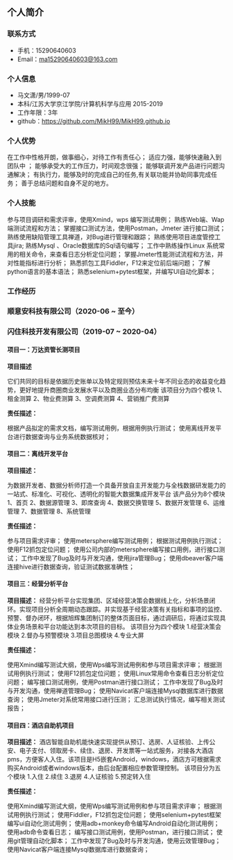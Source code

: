 ## 个人简介
### 联系方式
- 手机：15290640603
- Email：ma15290640603@163.com

### 个人信息
- 马文潇/男/1999-07
- 本科/江苏大学京江学院/计算机科学与应用 2015-2019
- 工作年限：3年
- github：https://github.com/MikH99/MikH99.github.io

### 个人优势
在工作中性格开朗，做事细心，对待工作有责任心；
适应力强，能够快速融入到团队中 ；
能够承受大的工作压力，时间观念很强；
能够联调开发产品进行问题沟通解决；
有执行力，能够及时的完成自己的任务,有关联功能并协助同事完成任务；
善于总结问题和自身不足的地方。

### 个人技能
参与项目调研和需求评审，使用Xmind，wps 编写测试用例； 
熟练Web端、Wap端测试流程和方法；
掌握接口测试方法，使用Postman，Jmeter 进行接口测试；
熟练使用缺陷管理工具禅道，对Bug进行管理和跟踪；
熟练使用项目进度管控工具jira;
熟练Mysql 、Oracle数据库的Sql语句编写；
工作中熟练操作Linux 系统常用的相关命令，来查看日志分析定位问题；
掌握Jmeter性能测试流程和方法，并对性能指标进行分析；
熟悉抓包工具Fiddler，F12来定位前后端问题；
了解python语言的基本语法；
熟悉selenium+pytest框架，并编写UI自动化脚本；

### 工作经历
### 顺意安科技有限公司（2020-06 ~ 至今）
### 闪住科技开发有限公司（2019-07 ~ 2020-04）

#### 项目一：万达资管长测项目
**项目描述**

它们共同的目标是依据历史账单以及特定规则预估未来十年不同业态的收益变化趋势，更好地提升商圈商业发展水平以及商圈业态分布均衡
该项目分为四个模块
1、租金测算
2、物业费测算
3、空调费测算
4、营销推广费测算

**责任描述：**

根据产品拟定的需求文档，编写测试用例，根据用例执行测试；
使用离线开发平台进行数据查询与业务系统数据核对；

#### 项目二：离线开发平台
**项目描述：**

为数据开发者、数据分析师打造一个具备开放自主开发能力与全栈数据研发能力的一站式、标准化、可视化、透明化的智能大数据集成开发平台
该产品分为8个模块
1、首页
2、数据源管理
3、即席查询
4、数据交换管理
5、数据开发管理
6、运维管理
7、数据管理
8、系统管理 

**责任描述：**

参与项目需求评审；
使用metersphere编写测试用例；
根据测试用例执行测试；
使用F12抓包定位问题；
使用公司内部的metersphere编写接口用例，进行接口测试；
工作中发现了Bug及时与开发沟通，使用jira管理Bug；
使用dbeaver客户端连接hive进行数据查询，验证测试数据准确性；

#### 项目三：经营分析平台
**项目描述：**
经营分析平台实现集团、区域经营决策会数据线上化，分析场景闭环。实现项目分析全周期动态跟踪。并实现基于经营决策有关指标和事项的监控、预警、督办闭环，根据旭辉集团制订的整体页面目标，通过调研后，将通过实现具体业务场景和平台功能达到本次项目的目标。
该项目分为四个模块
1.经营决策会模块
2.督办与预警模块
3.项目总图模块
4.专业大屏

**责任描述：**

使用Xmind编写测试大纲，使用Wps编写测试用例和参与项目需求评审；
根据测试用例执行测试；
使用F12抓包定位问题；
使用Linux常用命令查看日志分析定位问题；
编写接口测试用例，使用Postman进行接口测试；
工作中发现了Bug及时与开发沟通，使用禅道管理Bug；
使用Navicat客户端连接Mysql数据库进行数据查询；
使用Jmeter对系统常用接口进行压测；
汇总测试执行情况，编写相关测试报告；

#### 项目四：酒店自助机项目
**项目描述：**
酒店智能自助机能快速实现提供从预订、选房、人证核验、上传公安、电子支付、领取房卡、续住、退房、开发票等一站式服务，对接各大酒店pms，方便客人入住。该项目是H5嵌套Android，windows，酒店方可根据需求购买Android或者windows版本，由后台配置相应参数管理控制。
该项目分为五个模块
1.入住
2.续住
3.退房
4.人证核验 
5.预定转入住 

**责任描述：**

使用Xmind编写测试大纲，使用Wps编写测试用例和参与项目需求评审；
根据测试用例执行测试；
使用Fiddler，F12抓包定位问题；
使用selenium+pytest框架编写ui自动化测试用例；
使用adb+monkey命令编写Android自动化测试用例；
使用adb命令查看日志；
编写接口测试用例，使用Postman，进行接口测试；
使用git管理自动化脚本；
工作中发现了Bug及时与开发沟通，使用云效管理Bug；
使用Navicat客户端连接Mysql数据库进行数据查询；

